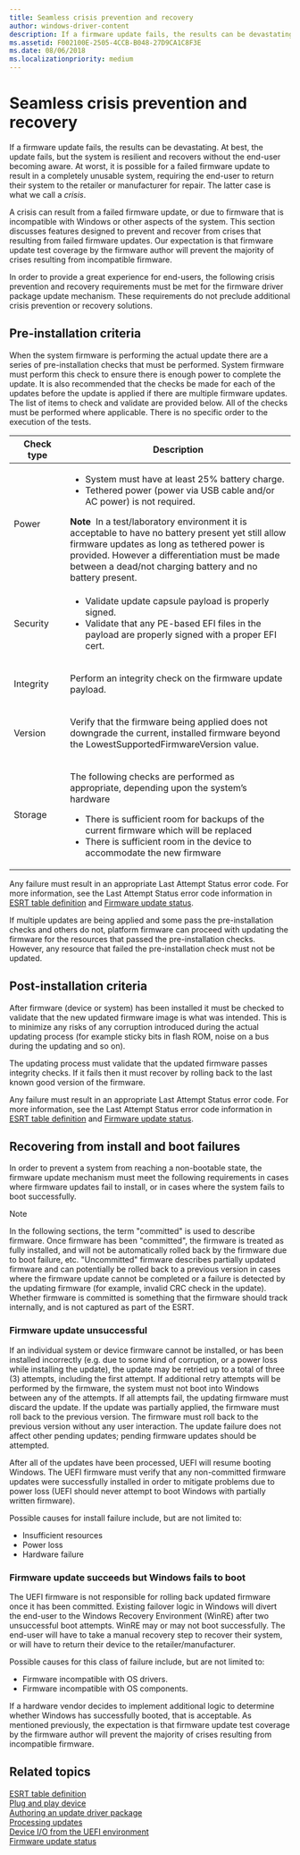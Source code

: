 ```yaml
---
title: Seamless crisis prevention and recovery
author: windows-driver-content
description: If a firmware update fails, the results can be devastating.
ms.assetid: F002100E-2505-4CCB-B048-27D9CA1C8F3E
ms.date: 08/06/2018
ms.localizationpriority: medium
---
```


# Seamless crisis prevention and recovery


If a firmware update fails, the results can be devastating. At best, the update fails, but the system is resilient and recovers without the end-user becoming aware. At worst, it is possible for a failed firmware update to result in a completely unusable system, requiring the end-user to return their system to the retailer or manufacturer for repair. The latter case is what we call a *crisis*.

A crisis can result from a failed firmware update, or due to firmware that is incompatible with Windows or other aspects of the system. This section discusses features designed to prevent and recover from crises that resulting from failed firmware updates. Our expectation is that firmware update test coverage by the firmware author will prevent the majority of crises resulting from incompatible firmware.

In order to provide a great experience for end-users, the following crisis prevention and recovery requirements must be met for the firmware driver package update mechanism. These requirements do not preclude additional crisis prevention or recovery solutions.

## Pre-installation criteria


When the system firmware is performing the actual update there are a series of pre-installation checks that must be performed. System firmware must perform this check to ensure there is enough power to complete the update. It is also recommended that the checks be made for each of the updates before the update is applied if there are multiple firmware updates. The list of items to check and validate are provided below. All of the checks must be performed where applicable. There is no specific order to the execution of the tests.

<table>
<colgroup>
<col width="20%" />
<col width="80%" />
</colgroup>
<thead>
<tr class="header">
<th>Check type</th>
<th>Description</th>
</tr>
</thead>
<tbody>
<tr class="odd">
<td>Power</td>
<td><ul>
<li>System must have at least 25% battery charge.</li>
<li>Tethered power (power via USB cable and/or AC power) is not required.</li>
</ul>
<div class="alert">
<strong>Note</strong>  In a test/laboratory environment it is acceptable to have no battery present yet still allow firmware updates as long as tethered power is provided. However a differentiation must be made between a dead/not charging battery and no battery present.
</div>
<div>
 
</div></td>
</tr>
<tr class="even">
<td>Security</td>
<td><ul>
<li>Validate update capsule payload is properly signed.</li>
<li>Validate that any PE-based EFI files in the payload are properly signed with a proper EFI cert.</li>
</ul></td>
</tr>
<tr class="odd">
<td>Integrity</td>
<td><p>Perform an integrity check on the firmware update payload.</p></td>
</tr>
<tr class="even">
<td>Version</td>
<td><p>Verify that the firmware being applied does not downgrade the current, installed firmware beyond the LowestSupportedFirmwareVersion value.</p></td>
</tr>
<tr class="odd">
<td>Storage</td>
<td><p>The following checks are performed as appropriate, depending upon the system’s hardware</p>
<ul>
<li>There is sufficient room for backups of the current firmware which will be replaced</li>
<li>There is sufficient room in the device to accommodate the new firmware</li>
</ul></td>
</tr>
</tbody>
</table>

 

Any failure must result in an appropriate Last Attempt Status error code. For more information, see the Last Attempt Status error code information in [ESRT table definition](esrt-table-definition.md) and [Firmware update status](firmware-update-status.md).

If multiple updates are being applied and some pass the pre-installation checks and others do not, platform firmware can proceed with updating the firmware for the resources that passed the pre-installation checks. However, any resource that failed the pre-installation check must not be updated.

## Post-installation criteria

After firmware (device or system) has been installed it must be checked to validate that the new updated firmware image is what was intended. This is to minimize any risks of any corruption introduced during the actual updating process (for example sticky bits in flash ROM, noise on a bus during the updating and so on).

The updating process must validate that the updated firmware passes integrity checks. If it fails then it must recover by rolling back to the last known good version of the firmware.

Any failure must result in an appropriate Last Attempt Status error code. For more information, see the Last Attempt Status error code information in [ESRT table definition](esrt-table-definition.md) and [Firmware update status](firmware-update-status.md).

## Recovering from install and boot failures

In order to prevent a system from reaching a non-bootable state, the firmware update mechanism must meet the following requirements in cases where firmware updates fail to install, or in cases where the system fails to boot successfully.

> [!NOTE]
> In the following sections, the term "committed" is used to describe firmware. Once firmware has been "committed", the firmware is treated as fully installed, and will not be automatically rolled back by the firmware due to boot failure, etc. "Uncommitted" firmware describes partially updated firmware and can potentially be rolled back to a previous version in cases where the firmware update cannot be completed or a failure is detected by the updating firmware (for example, invalid CRC check in the update). Whether firmware is committed is something that the firmware should track internally, and is not captured as part of the ESRT.

### Firmware update unsuccessful

If an individual system or device firmware cannot be installed, or has been installed incorrectly (e.g. due to some kind of corruption, or a power loss while installing the update), the update may be retried up to a total of three (3) attempts, including the first attempt. If additional retry attempts will be performed by the firmware, the system must not boot into Windows between any of the attempts. If all attempts fail, the updating firmware must discard the update. If the update was partially applied, the firmware must roll back to the previous version. The firmware must roll back to the previous version without any user interaction. The update failure does not affect other pending updates; pending firmware updates should be attempted.

After all of the updates have been processed, UEFI will resume booting Windows. The UEFI firmware must verify that any non-committed firmware updates were successfully installed in order to mitigate problems due to power loss (UEFI should never attempt to boot Windows with partially written firmware).

Possible causes for install failure include, but are not limited to:

-   Insufficient resources
-   Power loss
-   Hardware failure

### Firmware update succeeds but Windows fails to boot

The UEFI firmware is not responsible for rolling back updated firmware once it has been committed. Existing failover logic in Windows will divert the end-user to the Windows Recovery Environment (WinRE) after two unsuccessful boot attempts. WinRE may or may not boot successfully. The end-user will have to take a manual recovery step to recover their system, or will have to return their device to the retailer/manufacturer.

Possible causes for this class of failure include, but are not limited to:

-   Firmware incompatible with OS drivers.
-   Firmware incompatible with OS components.

If a hardware vendor decides to implement additional logic to determine whether Windows has successfully booted, that is acceptable. As mentioned previously, the expectation is that firmware update test coverage by the firmware author will prevent the majority of crises resulting from incompatible firmware.

## Related topics
[ESRT table definition](esrt-table-definition.md)  
[Plug and play device](plug-and-play-device.md)  
[Authoring an update driver package](authoring-an-update-driver-package.md)  
[Processing updates](processing-updates.md)  
[Device I/O from the UEFI environment](device-i-o-from-the-uefi-environment.md)  
[Firmware update status](firmware-update-status.md)  
